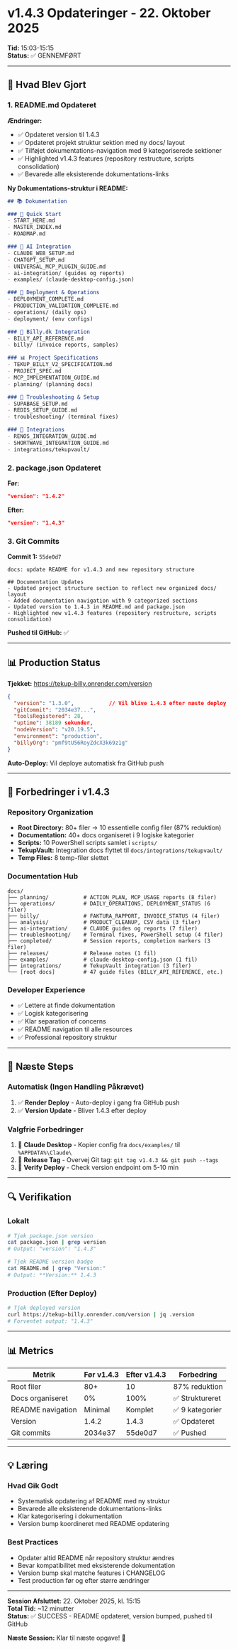 # v1.4.3 Opdateringer - 22. Oktober 2025

**Tid:** 15:03-15:15  
**Status:** ✅ GENNEMFØRT

---

## 🎯 Hvad Blev Gjort

### 1. README.md Opdateret

**Ændringer:**

- ✅ Opdateret version til 1.4.3
- ✅ Opdateret projekt struktur sektion med ny docs/ layout
- ✅ Tilføjet dokumentations-navigation med 9 kategoriserede sektioner
- ✅ Highlighted v1.4.3 features (repository restructure, scripts consolidation)
- ✅ Bevarede alle eksisterende dokumentations-links

**Ny Dokumentations-struktur i README:**

```markdown
## 📚 Dokumentation

### 📖 Quick Start
- START_HERE.md
- MASTER_INDEX.md
- ROADMAP.md

### 🤖 AI Integration
- CLAUDE_WEB_SETUP.md
- CHATGPT_SETUP.md
- UNIVERSAL_MCP_PLUGIN_GUIDE.md
- ai-integration/ (guides og reports)
- examples/ (claude-desktop-config.json)

### 🚀 Deployment & Operations
- DEPLOYMENT_COMPLETE.md
- PRODUCTION_VALIDATION_COMPLETE.md
- operations/ (daily ops)
- deployment/ (env configs)

### 💼 Billy.dk Integration
- BILLY_API_REFERENCE.md
- billy/ (invoice reports, samples)

### 📊 Project Specifications
- TEKUP_BILLY_V2_SPECIFICATION.md
- PROJECT_SPEC.md
- MCP_IMPLEMENTATION_GUIDE.md
- planning/ (planning docs)

### 🔧 Troubleshooting & Setup
- SUPABASE_SETUP.md
- REDIS_SETUP_GUIDE.md
- troubleshooting/ (terminal fixes)

### 🔌 Integrations
- RENOS_INTEGRATION_GUIDE.md
- SHORTWAVE_INTEGRATION_GUIDE.md
- integrations/tekupvault/
```

### 2. package.json Opdateret

**Før:**

```json
"version": "1.4.2"
```

**Efter:**

```json
"version": "1.4.3"
```

### 3. Git Commits

**Commit 1:** `55de0d7`

```
docs: update README for v1.4.3 and new repository structure

## Documentation Updates
- Updated project structure section to reflect new organized docs/ layout
- Added documentation navigation with 9 categorized sections
- Updated version to 1.4.3 in README.md and package.json
- Highlighted new v1.4.3 features (repository restructure, scripts consolidation)
```

**Pushed til GitHub:** ✅

---

## 📊 Production Status

**Tjekket:** <https://tekup-billy.onrender.com/version>

```json
{
  "version": "1.3.0",           // Vil blive 1.4.3 efter næste deploy
  "gitCommit": "2034e37...",
  "toolsRegistered": 28,
  "uptime": 38189 sekunder,
  "nodeVersion": "v20.19.5",
  "environment": "production",
  "billyOrg": "pmf9tU56RoyZdcX3k69z1g"
}
```

**Auto-Deploy:** Vil deploye automatisk fra GitHub push

---

## 🎁 Forbedringer i v1.4.3

### Repository Organization

- **Root Directory:** 80+ filer → 10 essentielle config filer (87% reduktion)
- **Documentation:** 40+ docs organiseret i 9 logiske kategorier
- **Scripts:** 10 PowerShell scripts samlet i `scripts/`
- **TekupVault:** Integration docs flyttet til `docs/integrations/tekupvault/`
- **Temp Files:** 8 temp-filer slettet

### Documentation Hub

```
docs/
├── planning/           # ACTION_PLAN, MCP_USAGE reports (8 filer)
├── operations/         # DAILY_OPERATIONS, DEPLOYMENT_STATUS (6 filer)
├── billy/              # FAKTURA_RAPPORT, INVOICE_STATUS (4 filer)
├── analysis/           # PRODUCT_CLEANUP, CSV data (3 filer)
├── ai-integration/     # CLAUDE guides og reports (7 filer)
├── troubleshooting/    # Terminal fixes, PowerShell setup (4 filer)
├── completed/          # Session reports, completion markers (3 filer)
├── releases/           # Release notes (1 fil)
├── examples/           # claude-desktop-config.json (1 fil)
├── integrations/       # TekupVault integration (3 filer)
└── [root docs]         # 47 guide files (BILLY_API_REFERENCE, etc.)
```

### Developer Experience

- ✅ Lettere at finde dokumentation
- ✅ Logisk kategorisering
- ✅ Klar separation of concerns
- ✅ README navigation til alle resources
- ✅ Professional repository struktur

---

## 📝 Næste Steps

### Automatisk (Ingen Handling Påkrævet)

1. ✅ **Render Deploy** - Auto-deploy i gang fra GitHub push
2. ✅ **Version Update** - Bliver 1.4.3 efter deploy

### Valgfrie Forbedringer

1. 🔲 **Claude Desktop** - Kopier config fra `docs/examples/` til `%APPDATA%\Claude\`
2. 🔲 **Release Tag** - Overvej Git tag: `git tag v1.4.3 && git push --tags`
3. 🔲 **Verify Deploy** - Check version endpoint om 5-10 min

---

## 🔍 Verifikation

### Lokalt

```bash
# Tjek package.json version
cat package.json | grep version
# Output: "version": "1.4.3"

# Tjek README version badge
cat README.md | grep "Version:"
# Output: **Version:** 1.4.3
```

### Production (Efter Deploy)

```bash
# Tjek deployed version
curl https://tekup-billy.onrender.com/version | jq .version
# Forventet output: "1.4.3"
```

---

## 📊 Metrics

| Metrik | Før v1.4.3 | Efter v1.4.3 | Forbedring |
|--------|------------|--------------|------------|
| Root filer | 80+ | 10 | 87% reduktion |
| Docs organiseret | 0% | 100% | ✅ Struktureret |
| README navigation | Minimal | Komplet | ✅ 9 kategorier |
| Version | 1.4.2 | 1.4.3 | ✅ Opdateret |
| Git commits | 2034e37 | 55de0d7 | ✅ Pushed |

---

## 💡 Læring

### Hvad Gik Godt

- Systematisk opdatering af README med ny struktur
- Bevarede alle eksisterende dokumentations-links
- Klar kategorisering i dokumentation
- Version bump koordineret med README opdatering

### Best Practices

- Opdater altid README når repository struktur ændres
- Bevar kompatibilitet med eksisterende dokumentation
- Version bump skal matche features i CHANGELOG
- Test production før og efter større ændringer

---

**Session Afsluttet:** 22. Oktober 2025, kl. 15:15  
**Total Tid:** ~12 minutter  
**Status:** ✅ SUCCESS - README opdateret, version bumped, pushed til GitHub

**Næste Session:** Klar til næste opgave! 🚀
